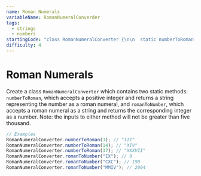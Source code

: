 ```yaml
---
name: Roman Numerals
variableName: RomanNumeralConverder
tags:
  - strings
  - numbers
startingCode: "class RomanNumeralConverter {\n\n  static numberToRoman(num) {\n    // code here...\n  }\n\n  static romanToNumber(str) {\n    // ...and here\n  }\n\n}"
difficulty: 4
---
```


# Roman Numerals

Create a class `RomanNumeralConverter` which contains two static methods: `numberToRoman`, which accepts a positive integer and returns a string representing the number as a roman numeral, and `romanToNumber`, which accepts a roman numeral as a string and returns the corresponding integer as a number. Note: the inputs to either method will not be greater than five thousand.

```javascript
// Examples
RomanNumeralConverter.numberToRoman(3); // "III"
RomanNumeralConverter.numberToRoman(14); // "XIV"
RomanNumeralConverter.numberToRoman(37); // "XXXVII"
RomanNumeralConverter.romanToNumber("IX"); // 9
RomanNumeralConverter.romanToNumber("CXC"); // 190
RomanNumeralConverter.romanToNumber("MMIV"); // 2004
```
